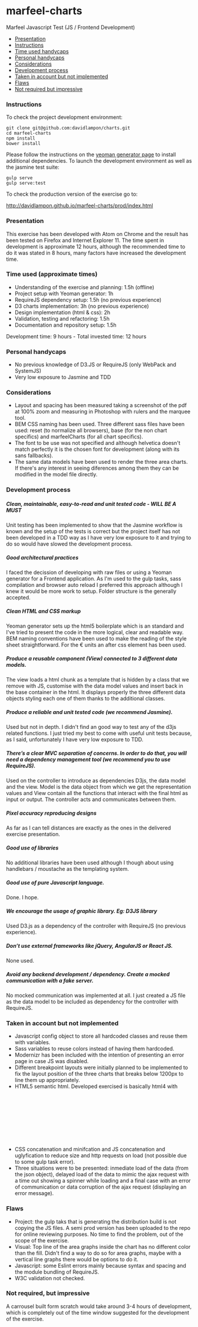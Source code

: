 # marfeel-charts
Marfeel Javascript Test (JS / Frontend Development)

* [Presentation](#presentation)
* [Instructions](#instructions)
* [Time used handycaps](#time_used)
* [Personal handycaps](#personal_handycaps)
* [Considerations](#considerations)
* [Development process](#development_proces)
* [Taken in account but not implemented](#account)
* [Flaws](#flaws)
* [Not required but impressive](#impressive)

### <a name="instructions"></a>Instructions

To check the project development environment:

```
git clone git@github.com:davidlampon/charts.git
cd marfeel-charts
npm install
bower install
```

Please follow the instructions on the <a href="https://github.com/yeoman/generator-webapp">yeoman generator page</a> to install additional dependencies. To launch the development environment as well as the jasmine test suite:

```
gulp serve
gulp serve:test
```

To check the production version of the exercise go to:

<a href="http://davidlampon.github.io/marfeel-charts/prod/index.html">http://davidlampon.github.io/marfeel-charts/prod/index.html</a>

### <a name="presentation"></a>Presentation

This exercise has been developed with Atom on Chrome and the result has been tested on Firefox and Internet Explorer 11. The time spent in development is approximate 12 hours, although the recommended time to do it was stated in 8 hours, many factors have increased the development time.

### <a name="time_used"></a>Time used (approximate times)
* Understanding of the exercise and planning: 1.5h (offline)
* Project setup with Yeoman generator: 1h
* RequireJS dependency setup: 1.5h (no previous experience)
* D3 charts implementation: 3h (no previous experience)
* Design implementation (html & css): 2h
* Validation, testing and refactoring: 1.5h
* Documentation and repository setup: 1.5h

Development time: 9 hours - Total invested time: 12 hours

### <a name="personal_handycaps"></a>Personal handycaps
* No previous knowledge of D3.JS or RequireJS (only WebPack and SystemJS)
* Very low exposure to Jasmine and TDD

### <a name="considerations"></a>Considerations
* Layout and spacing has been measured taking a screenshot of the pdf at 100% zoom and measuring in Photoshop with rulers and the marquee tool.
* BEM CSS naming has been used. Three different sass files have been used: reset (to normalize all browsers), base (for the non chart specifics) and marfeelCharts (for all chart specifics).
* The font to be use was not specified and although helvetica doesn't match perfectly it is the chosen font for development (along with its sans fallbacks).
* The same data models have been used to render the three area charts. If there's any interest in seeing diferences among them they can be modified in the model file directly.

### <a name="development_proces"></a>Development process

##### Clean, maintainable, easy-to-read and unit tested code - WILL BE A MUST

Unit testing has been implemented to show that the Jasmine workflow is known and the setup of the tests is correct but the project itself has not been developed in a TDD way as I have very low exposure to it and trying to do so would have slowed the development process.

##### Good architectural practices

I faced the decission of developing with raw files or using a Yeoman generator for a Frontend application. As I'm used to the gulp tasks, sass compilation and browser auto reload I preferred this approach although I knew it would be more work to setup. Folder structure is the generally accepted.

##### Clean HTML and CSS markup

Yeoman generator sets up the html5 boilerplate which is an standard and I've tried to present the code in the more logical, clear and readable way. BEM naming conventions have been used to make the reading of the style sheet straightforward. For the € units an after css element has been used.

##### Produce a reusable component (View) connected to 3 different data models.

The view loads a html chunk as a template that is hidden by a class that we remove with JS, customise with the data model values and insert back in the base container in the html. It displays properly the three different data objects styling each one of them thanks to the additional classes.

##### Produce a reliable and unit tested code (we recommend Jasmine).

Used but not in depth. I didn't find an good way to test any of the d3js related functions. I just tried my best to come with useful unit tests because, as I said, unfortunately I have very low exposure to TDD.

##### There’s a clear MVC separation of concerns. In order to do that, you will need a dependency management tool (we recommend you to use RequireJS).

Used on the controller to introduce as dependencies D3js, the data model and the view. Model is the data object from which we get the representation values and View contain all the functions that interact with the final html as input or output. The controller acts and communicates between them.

##### Pixel accuracy reproducing designs

As far as I can tell distances are exactly as the ones in the delivered exercise presentation.

##### Good use of libraries

No additional libraries have been used although I though about using handlebars / moustache as the templating system.

##### Good use of pure Javascript language.

Done. I hope.

##### We encourage the usage of graphic library. Eg: D3JS library

Used D3.js as a dependency of the controller with RequireJS (no previous experience).

##### Don’t use external frameworks like jQuery, AngularJS or React JS.

None used.

##### Avoid any backend development / dependency. Create a mocked communication with a fake server.

No mocked communication was implemented at all. I just created a JS file as the data model to be included as dependency for the controller with RequireJS.

### <a name="account"></a>Taken in account but not implemented
* Javascript config object to store all hardcoded classes and reuse them with variables.
* Sass variables to reuse colors instead of having them hardcoded.
* Modernizr has been included with the intention of presenting an error page in case JS was disabled.
* Different breakpoint layouts were initially planned to be implemented to fix the layout position of the three charts that breaks below 1200px to line them up appropriately.
* HTML5 semantic html. Developed exercised is basically html4 with <svg> tags. Some improvements could be made with template, figure and figcaption tags.
* CSS concatenation and minifcation and JS concatenation and uglyfication to reduce size and http requests on load (not possible due to some gulp task error).
* Three situations were to be presented: inmediate load of the data (from the json object), delayed load of the data to mimic the ajax request with a time out showing a spinner while loading and a final case with an error of communication or data corruption of the ajax request (displaying an error message).

### <a name="flaws"></a>Flaws
* Project: the gulp taks that is generating the distribution build is not copying the JS files. A semi prod version has been uploaded to the repo for online reviewing purposes. No time to find the problem, out of the scope of the exercise.
* Visual: Top line of the area graphs inside the chart has no different color than the fill. Didn't find a way to do so for area graphs, maybe with a vertical line graphs there would be options to do it.
* Javascript: some Eslint errors mainly because syntax and spacing and the module bundling of RequireJS.
* W3C validation not checked.

### <a name="impressive"></a>Not required, but impressive

A carrousel built form scratch would take around 3-4 hours of development, which is completely out of the time window suggested for the development of the exercise. 
